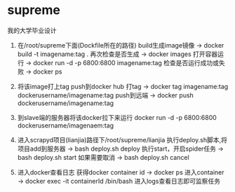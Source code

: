 # supreme
我的大学毕业设计


1. 在/root/supreme下面(Dockfile所在的路径)
build生成image镜像
-> docker build -t imagename:tag .
再次检查是否生成
-> docker images
打开容器运行
-> docker run -d -p 6800:6800 imagename:tag
检查是否运行成功或失败
-> docker ps 

2. 将该image打上tag push到docker hub
打tag
-> docker tag imagename:tag dockerusername/imagename:tag
push到远端
-> docker push dockerusername/imagename:tag

3. 到slave端的服务器将该docker拉下来运行
docker run -d -p 6800:6800 dockerusername/imagenaem:tag

4. 进入scrapyd项目(lianjia)路径下/root/supreme/lianjia
执行deploy.sh脚本,将项目add到服务器
-> bash deploy.sh deploy
执行start，开启spider任务
-> bash deploy.sh start
如果需要取消
-> bash deploy.sh cancel

5. 进入docker查看日志
获得docker container id
-> docker ps 
进入container
-> docker exec -it containerId /bin/bash
进入logs查看日志即可监察任务

